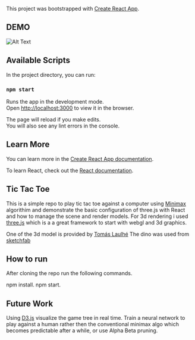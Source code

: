 This project was bootstrapped with [Create React App](https://github.com/facebook/create-react-app).

## DEMO

![Alt Text](https://giphy.com/gifs/uFlrSlCv3niDWaUOby)

## Available Scripts

In the project directory, you can run:

### `npm start`

Runs the app in the development mode.<br>
Open [http://localhost:3000](http://localhost:3000) to view it in the browser.

The page will reload if you make edits.<br>
You will also see any lint errors in the console.

## Learn More

You can learn more in the [Create React App documentation](https://facebook.github.io/create-react-app/docs/getting-started).

To learn React, check out the [React documentation](https://reactjs.org/).

## Tic Tac Toe

This is a simple repo to play tic tac toe against a computer using [Minimax](https://en.wikipedia.org/wiki/Minimax) algorithim and demonstrate the basic configuration of three.js with React and how to manage the scene and render models. 
For 3d rendering i used [three.js](https://threejs.org/) which is a a great framework to start with webgl and 3d graphics.

One of the 3d model is provided by [Tomás Laulhé](https://www.patreon.com/quaternius)
The dino was used from [sketchfab](https://sketchfab.com/models/56a3e10a73924843949ae7a9800c97c7) 

## How to run

After cloning the repo run the following commands.

npm install.
npm start.

## Future Work

Using [D3.js](https://d3js.org/) visualize the game tree in real time.
Train a neural network to play against a human rather then the conventional minimax algo which becomes predictable after a while, or use Alpha Beta pruning.
